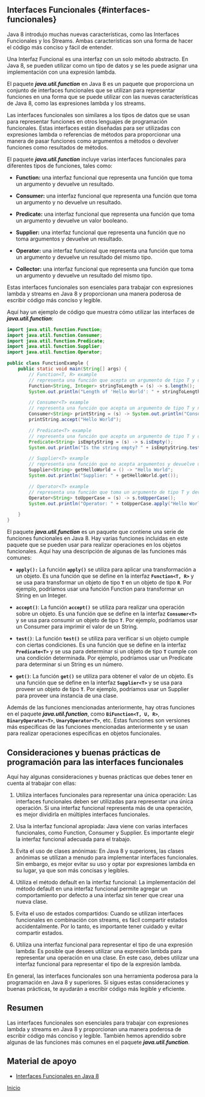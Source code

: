 ## Interfaces Funcionales {#interfaces-funcionales}

Java 8 introdujo muchas nuevas características, como las Interfaces Funcionales y los Streams. Ambas características son una forma de hacer el código más conciso y fácil de entender.

Una Interfaz Funcional es una interfaz con un solo método abstracto. En Java 8, se pueden utilizar como un tipo de datos y se les puede asignar una implementación con una expresión lambda.

El paquete **_java.util.function_** en Java 8 es un paquete que proporciona un conjunto de interfaces funcionales que se utilizan para representar funciones en una forma que se puede utilizar con las nuevas características de Java 8, como las expresiones lambda y los streams.

Las interfaces funcionales son similares a los tipos de datos que se usan para representar funciones en otros lenguajes de programación funcionales. Estas interfaces están diseñadas para ser utilizadas con expresiones lambda o referencias de métodos para proporcionar una manera de pasar funciones como argumentos a métodos o devolver funciones como resultados de métodos.

El paquete **_java.util.function_** incluye varias interfaces funcionales para diferentes tipos de funciones, tales como:

- **<span id="function">Function:</span>** una interfaz funcional que representa una función que toma un argumento y devuelve un resultado.

- **<span id="consumer">Consumer:</span>** una interfaz funcional que representa una función que toma un argumento y no devuelve un resultado.

- **<span id="predicate">Predicate:** una interfaz funcional que representa una función que toma un argumento y devuelve un valor booleano.

- **<span id="supplier">Supplier:</span>** una interfaz funcional que representa una función que no toma argumentos y devuelve un resultado.

- **Operator:** una interfaz funcional que representa una función que toma un argumento y devuelve un resultado del mismo tipo.

- **<span id="collector">Collector:</span>** una interfaz funcional que representa una función que toma un argumento y devuelve un resultado del mismo tipo.

Estas interfaces funcionales son esenciales para trabajar con expresiones lambda y streams en Java 8 y proporcionan una manera poderosa de escribir código más conciso y legible.

Aquí hay un ejemplo de código que muestra cómo utilizar las interfaces de **_java.util.function_**:

```java
import java.util.function.Function;
import java.util.function.Consumer;
import java.util.function.Predicate;
import java.util.function.Supplier;
import java.util.function.Operator;

public class FunctionExample {
    public static void main(String[] args) {
        // Function<T, R> example
        // representa una función que acepta un argumento de tipo T y devuelve un resultado de tipo R
        Function<String, Integer> stringToLength = (s) -> s.length();
        System.out.println("Length of 'Hello World': " + stringToLength.apply("Hello World"));

        // Consumer<T> example
        // representa una función que acepta un argumento de tipo T y no devuelve ningún resultado
        Consumer<String> printString = (s) -> System.out.println("Consumed: " + s);
        printString.accept("Hello World");

        // Predicate<T> example
        // representa una función que acepta un argumento de tipo T y devuelve un valor booleano
        Predicate<String> isEmptyString = (s) -> s.isEmpty();
        System.out.println("Is the string empty? " + isEmptyString.test(""));

        // Supplier<T> example
        // representa una función que no acepta argumentos y devuelve un resultado de tipo T
        Supplier<String> getHelloWorld = () -> "Hello World";
        System.out.println("Supplier: " + getHelloWorld.get());

        // Operator<T> example
        // representa una función que toma un argumento de tipo T y devuelve un resultado de tipo T
        Operator<String> toUpperCase = (s) -> s.toUpperCase();
        System.out.println("Operator: " + toUpperCase.apply("Hello World"));

    }
}

```

El paquete **_java.util.function_** es un paquete que contiene una serie de funciones funcionales en Java 8. Hay varias funciones incluidas en este paquete que se pueden usar para realizar operaciones en los objetos funcionales. Aquí hay una descripción de algunas de las funciones más comunes:


* **`apply():`** La función **`apply()`** se utiliza para aplicar una transformación a un objeto. Es una función que se define en la interfaz **`Function<T, R>`** y se usa para transformar un objeto de tipo **`T`** en un objeto de tipo **`R`**. Por ejemplo, podríamos usar una función Function para transformar un String en un Integer.

* **<span id="accept">`accept()`</span>**: La función **`accept()`** se utiliza para realizar una operación sobre un objeto. Es una función que se define en la interfaz **`Consumer<T>`** y se usa para consumir un objeto de tipo **`T`**. Por ejemplo, podríamos usar un Consumer para imprimir el valor de un String.

* **`test()`**: La función **`test()`** se utiliza para verificar si un objeto cumple con ciertas condiciones. Es una función que se define en la interfaz **`Predicate<T>`** y se usa para determinar si un objeto de tipo **`T`** cumple con una condición determinada. Por ejemplo, podríamos usar un Predicate para determinar si un String es un número.

* **<span id="get">`get()`</span>**: La función **`get()`** se utiliza para obtener el valor de un objeto. Es una función que se define en la interfaz **`Supplier<T>`** y se usa para proveer un objeto de tipo **`T`**. Por ejemplo, podríamos usar un Supplier para proveer una instancia de una clase.

Además de las funciones mencionadas anteriormente, hay otras funciones en el paquete **_java.util.function_**, como **`BiFunction<T, U, R>`**, **`BinaryOperator<T>`**, **`UnaryOperator<T>`**, etc. Estas funciones son versiones más específicas de las funciones mencionadas anteriormente y se usan para realizar operaciones específicas en objetos funcionales.

## Consideraciones y buenas prácticas de programación para las interfaces funcionales

Aquí hay algunas consideraciones y buenas prácticas que debes tener en cuenta al trabajar con ellas:

1. Utiliza interfaces funcionales para representar una única operación: Las interfaces funcionales deben ser utilizadas para representar una única operación. Si una interfaz funcional representa más de una operación, es mejor dividirla en múltiples interfaces funcionales.

2. Usa la interfaz funcional apropiada: Java viene con varias interfaces funcionales, como Function, Consumer y Supplier. Es importante elegir la interfaz funcional adecuada para el trabajo.

3. Evita el uso de clases anónimas: En Java 8 y superiores, las clases anónimas se utilizan a menudo para implementar interfaces funcionales. Sin embargo, es mejor evitar su uso y optar por expresiones lambda en su lugar, ya que son más concisas y legibles.

4. Utiliza el método default en la interfaz funcional: La implementación del método default en una interfaz funcional permite agregar un comportamiento por defecto a una interfaz sin tener que crear una nueva clase.

5. Evita el uso de estados compartidos: Cuando se utilizan interfaces funcionales en combinación con streams, es fácil compartir estados accidentalmente. Por lo tanto, es importante tener cuidado y evitar compartir estados.

6. Utiliza una interfaz funcional para representar el tipo de una expresión lambda: Es posible que desees utilizar una expresión lambda para representar una operación en una clase. En este caso, debes utilizar una interfaz funcional para representar el tipo de la expresión lambda.

En general, las interfaces funcionales son una herramienta poderosa para la programación en Java 8 y superiores. Si sigues estas consideraciones y buenas prácticas, te ayudarán a escribir código más legible y eficiente.

## Resumen

Las interfaces funcionales son esenciales para trabajar con expresiones lambda y streams en Java 8 y proporcionan una manera poderosa de escribir código más conciso y legible. También hemos aprendido sobre algunas de las funciones más comunes en el paquete **_java.util.function_**.

## Material de apoyo

* [Interfaces Funcionales en Java 8](https://www.baeldung.com/java-8-functional-interfaces)

[Inicio](/README.md)